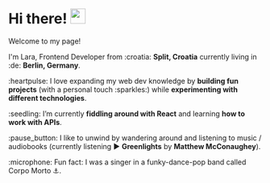 <h1> Hi there! <img src="https://emojis.slackmojis.com/emojis/images/1577305505/7373/hand_wave.gif?1577305505" width="30"/></h1>

<p>Welcome to my page!</p>

<p>I'm Lara, Frontend Developer from :croatia: <b>Split, Croatia</b> currently living in :de: <b>Berlin, Germany</b>. </p>

<p>:heartpulse: I love expanding my web dev knowledge by <b>building fun projects</b> (with a personal touch :sparkles:) while <b>experimenting with different technologies</b>.</p>

<p>:seedling: I’m currently <b>fiddling around with React</b> and learning <b>how to work with APIs</b>.</p>

<p>:pause_button: I like to unwind by wandering around and listening to music / audiobooks (currently listening ▶️ <b>Greenlights</b> by <b>Matthew McConaughey</b>).</p>

<p>:microphone: Fun fact: I was a singer in a funky-dance-pop band called Corpo Morto ⚓.</p>
